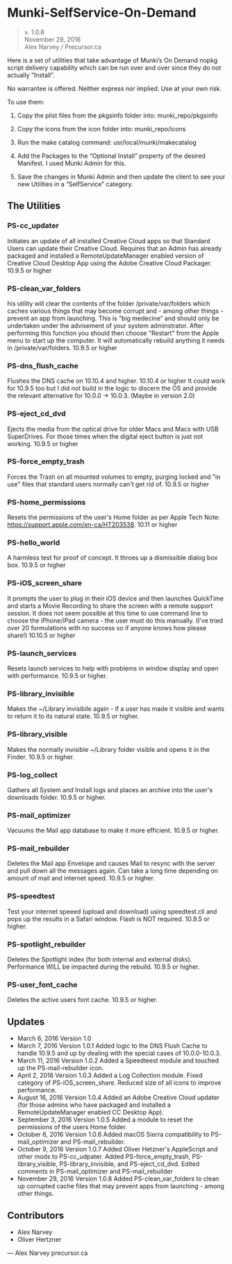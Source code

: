 # Munki-SelfService-On-Demand

> v. 1.0.8  
> November 29, 2016  
> Alex Narvey / Precursor.ca  


Here is a set of utilities that take advantage of Munki’s On Demand nopkg script delivery capability which can be run over and over since they do not actually “Install”.

No warrantee is offered. Neither express nor implied. Use at your own risk.

To use them:

1) Copy the plist files from the pkgsinfo folder into:
munki_repo/pkgsinfo

2) Copy the icons from the icon folder into:
munki_repo/icons
3) Run the make catalog command:
usr/local/munki/makecatalog

4) Add the Packages to the “Optional Install” property of the desired Manifest.
I used Munki Admin for this.

5) Save the changes in Munki Admin and then update the client to see your new Utilities in a “SelfService” category.


## The Utilities

### PS-cc_updater
Initiates an update of all installed Creative Cloud apps so that Standard Users can update their Creative Cloud. Requires that an Admin has already packaged and installed a RemoteUpdateManager enabled version of Creative Cloud Desktop App using the Adobe Creative Cloud Packager.
10.9.5 or higher

### PS-clean_var_folders
his utility will clear the contents of the folder /private/var/folders which caches various things that may become corrupt and - among other things - prevent an app from launching. 
This is “big medecine” and should only be undertaken under the advisement of your system adminstrator. After performing this function you should then choose "Restart" from the Apple menu to start up the computer. It will automatically rebuild anything it needs in /private/var/folders.
10.9.5 or higher

### PS-dns_flush_cache
Flushes the DNS cache on 10.10.4 and higher. 
10.10.4 or higher
It could work for 10.9.5 too but I did not build in the logic to discern the OS and provide the relevant alternative for 10.0.0 -> 10.0.3. (Maybe in version 2.0)

### PS-eject_cd_dvd
Ejects the media from the optical drive for older Macs and Macs with USB SuperDrives. For those times when the digital eject button is just not working.
10.9.5 or higher

### PS-force_empty_trash
Forces the Trash on all mounted volumes to empty, purging locked and "in use" files that standard users normally can't get rid of.
10.9.5 or higher

### PS-home_permissions
Resets the permissions of the user's Home folder as per Apple Tech Note: https://support.apple.com/en-ca/HT203538. 
10.11 or higher

### PS-hello_world
A harmless test for proof of concept. It throes up a dismissible dialog box box.
10.9.5 or higher

### PS-iOS_screen_share
It prompts the user to plug in their iOS device and then launches QuickTime and starts a Movie Recording to share the screen with a remote support session.
It does not seem possible at this time to use command line to choose the iPhone/iPad camera - the user must do this manually. (I’ve tried over 20 formulations with no success so if anyone knows how please share!)
10.10.5 or higher

### PS-launch_services
Resets launch services to help with problems in window display and open with performance.
10.9.5 or higher.

### PS-library_invisible
Makes the ~/Library invisibile again - if a user has made it visible and wants to return it to its natural state.
10.9.5 or higher.

### PS-library_visible
Makes the normally invisible ~/Library folder visible and opens it in the Finder.
10.9.5 or higher.

### PS-log_collect
Gathers all System and Install logs and places an archive into the user's downloads folder.
10.9.5 or higher.

### PS-mail_optimizer
Vacuums the Mail app database to make it more efficient.
10.9.5 or higher.

### PS-mail_rebuilder
Deletes the Mail app Envelope and causes Mail to resync with the server and pull down all the messages again. Can take a long time depending on amount of mail and internet speed.
10.9.5 or higher.

### PS-speedtest
Test your internet speeed (upload and download) using speedtest.cli and pops up the results in a Safari window. Flash is NOT required.
10.9.5 or higher.

### PS-spotlight_rebuilder
Deletes the Spotlight index (for both internal and external disks). Performance WILL be impacted during the rebuild.
10.9.5 or higher.

### PS-user_font_cache
Deletes the active users font cache.
10.9.5 or higher.

## Updates

* March 6, 2016 Version 1.0 
* March 7, 2016 Version 1.0.1 Added logic to the DNS Flush Cache to handle 10.9.5 and up by dealing with the special cases of 10.0.0-10.0.3.
* March 11, 2016 Version 1.0.2 Added a Speedteest module and touched up the PS-mail-rebuilder icon.
* April 2, 2016 Version 1.0.3 Added a Log Collection module. Fixed category of PS-iOS_screen_share. Reduced size of all icons to improve performance.
* August 16, 2016 Version 1.0.4 Added an Adobe Creative Cloud updater (for those admins who have packaged and installed a RemoteUpdateManager enabled CC Desktop App).
* September 3, 2016 Version 1.0.5 Added a module to reset the permissions of the users Home folder.
* October 6, 2016 Version 1.0.6 Added macOS Sierra compatibility to PS-mail_optimizer and PS-mail_rebuilder.
* October 9, 2016 Version 1.0.7 Added Oliver Hetzner's AppleScript and other mods to PS-cc_udpater. Added PS-force_empty_trash, PS-library_visible, PS-library_invisible, and PS-eject_cd_dvd. Edited comments in PS-mail_optimizer and PS-mail_rebuilder
* November 29, 2016 Version 1.0.8 Added PS-clean_var_folders to clean up corrupted cache files that may prevent apps from launching - among other things.

## Contributors
* Alex Narvey
* Oliver Hertzner

—
Alex Narvey
precursor.ca